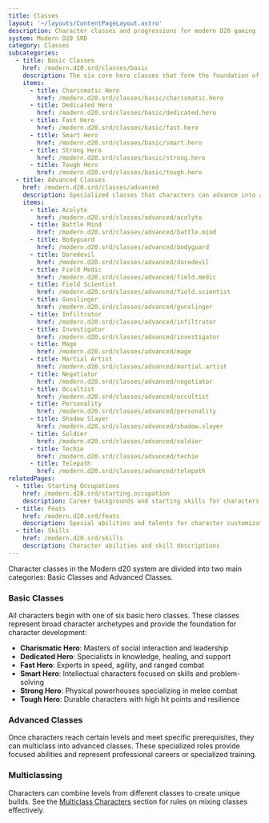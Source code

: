 ```yaml
---
title: Classes
layout: '~/layouts/ContentPageLayout.astro'
description: Character classes and progressions for modern D20 gaming
system: Modern D20 SRD
category: Classes
subcategories:
  - title: Basic Classes
    href: /modern.d20.srd/classes/basic
    description: The six core hero classes that form the foundation of character creation
    items:
      - title: Charismatic Hero
        href: /modern.d20.srd/classes/basic/charismatic.hero
      - title: Dedicated Hero  
        href: /modern.d20.srd/classes/basic/dedicated.hero
      - title: Fast Hero
        href: /modern.d20.srd/classes/basic/fast.hero
      - title: Smart Hero
        href: /modern.d20.srd/classes/basic/smart.hero
      - title: Strong Hero
        href: /modern.d20.srd/classes/basic/strong.hero
      - title: Tough Hero
        href: /modern.d20.srd/classes/basic/tough.hero
  - title: Advanced Classes
    href: /modern.d20.srd/classes/advanced
    description: Specialized classes that characters can advance into after meeting prerequisites
    items:
      - title: Acolyte
        href: /modern.d20.srd/classes/advanced/acolyte
      - title: Battle Mind
        href: /modern.d20.srd/classes/advanced/battle.mind
      - title: Bodyguard
        href: /modern.d20.srd/classes/advanced/bodyguard
      - title: Daredevil
        href: /modern.d20.srd/classes/advanced/daredevil
      - title: Field Medic
        href: /modern.d20.srd/classes/advanced/field.medic
      - title: Field Scientist
        href: /modern.d20.srd/classes/advanced/field.scientist
      - title: Gunslinger
        href: /modern.d20.srd/classes/advanced/gunslinger
      - title: Infiltrator
        href: /modern.d20.srd/classes/advanced/infiltrator
      - title: Investigator
        href: /modern.d20.srd/classes/advanced/investigator
      - title: Mage
        href: /modern.d20.srd/classes/advanced/mage
      - title: Martial Artist
        href: /modern.d20.srd/classes/advanced/martial.artist
      - title: Negotiator
        href: /modern.d20.srd/classes/advanced/negotiator
      - title: Occultist
        href: /modern.d20.srd/classes/advanced/occultist
      - title: Personality
        href: /modern.d20.srd/classes/advanced/personality
      - title: Shadow Slayer
        href: /modern.d20.srd/classes/advanced/shadow.slayer
      - title: Soldier
        href: /modern.d20.srd/classes/advanced/soldier
      - title: Techie
        href: /modern.d20.srd/classes/advanced/techie
      - title: Telepath
        href: /modern.d20.srd/classes/advanced/telepath
relatedPages:
  - title: Starting Occupations
    href: /modern.d20.srd/starting.occupation
    description: Career backgrounds and starting skills for characters
  - title: Feats
    href: /modern.d20.srd/feats
    description: Special abilities and talents for character customization
  - title: Skills
    href: /modern.d20.srd/skills
    description: Character abilities and skill descriptions
---
```

Character classes in the Modern d20 system are divided into two main categories: Basic Classes and Advanced Classes.

### Basic Classes

All characters begin with one of six basic hero classes. These classes represent broad character archetypes and provide the foundation for character development:

- **Charismatic Hero**: Masters of social interaction and leadership
- **Dedicated Hero**: Specialists in knowledge, healing, and support
- **Fast Hero**: Experts in speed, agility, and ranged combat
- **Smart Hero**: Intellectual characters focused on skills and problem-solving
- **Strong Hero**: Physical powerhouses specializing in melee combat
- **Tough Hero**: Durable characters with high hit points and resilience

### Advanced Classes

Once characters reach certain levels and meet specific prerequisites, they can multiclass into advanced classes. These specialized roles provide focused abilities and represent professional careers or specialized training.

### Multiclassing

Characters can combine levels from different classes to create unique builds. See the [Multiclass Characters](/modern.d20.srd/classes/multiclass.character) section for rules on mixing classes effectively.
